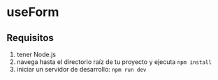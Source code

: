 # useForm

## Requisitos
1. tener Node.js
2. navega hasta el directorio raíz de tu proyecto y ejecuta ```npm install```
3. iniciar un servidor de desarrollo: ```npm run dev```